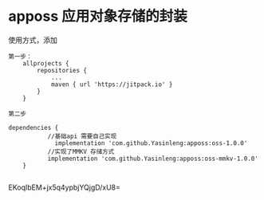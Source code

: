 # apposs  应用对象存储的封装

使用方式，添加

~~~
第一步：
	allprojects {
		repositories {
			...
			maven { url 'https://jitpack.io' }
		}
	}
  
第二步

dependencies {
           //基础api 需要自己实现
	         implementation 'com.github.Yasinleng:apposs:oss-1.0.0'
           //实现了MMKV 存储方式
           implementation 'com.github.Yasinleng:apposs:oss-mmkv-1.0.0'
	}
  
~~~

EKoqIbEM+jx5q4ypbjYQjgD/xU8=
